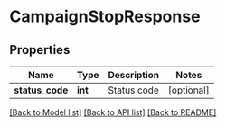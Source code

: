 # CampaignStopResponse

## Properties
Name | Type | Description | Notes
------------ | ------------- | ------------- | -------------
**status_code** | **int** | Status code | [optional] 

[[Back to Model list]](../README.md#documentation-for-models) [[Back to API list]](../README.md#documentation-for-api-endpoints) [[Back to README]](../README.md)


